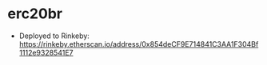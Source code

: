 # erc20br

 - Deployed to Rinkeby: https://rinkeby.etherscan.io/address/0x854deCF9E714841C3AA1F304Bf1112e9328541E7
